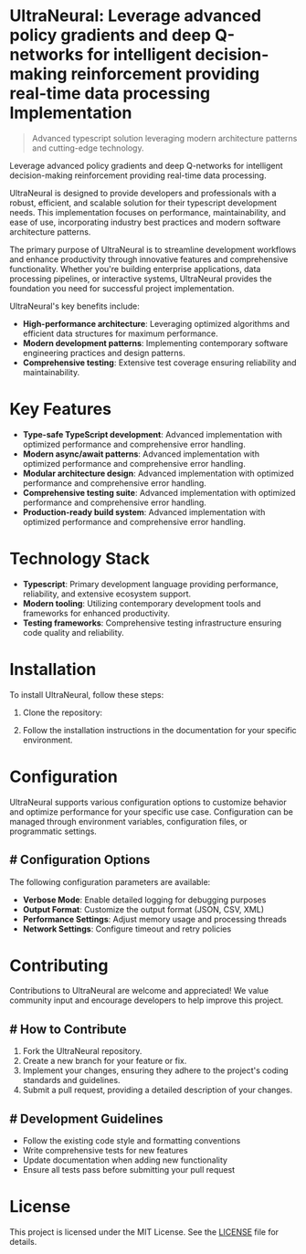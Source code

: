 <!-- fallback_UltraNeural_20250802172717_14990 -->

# UltraNeural: Leverage advanced policy gradients and deep Q-networks for intelligent decision-making reinforcement providing real-time data processing Implementation
> Advanced typescript solution leveraging modern architecture patterns and cutting-edge technology.

Leverage advanced policy gradients and deep Q-networks for intelligent decision-making reinforcement providing real-time data processing.

UltraNeural is designed to provide developers and professionals with a robust, efficient, and scalable solution for their typescript development needs. This implementation focuses on performance, maintainability, and ease of use, incorporating industry best practices and modern software architecture patterns.

The primary purpose of UltraNeural is to streamline development workflows and enhance productivity through innovative features and comprehensive functionality. Whether you're building enterprise applications, data processing pipelines, or interactive systems, UltraNeural provides the foundation you need for successful project implementation.

UltraNeural's key benefits include:

* **High-performance architecture**: Leveraging optimized algorithms and efficient data structures for maximum performance.
* **Modern development patterns**: Implementing contemporary software engineering practices and design patterns.
* **Comprehensive testing**: Extensive test coverage ensuring reliability and maintainability.

# Key Features

* **Type-safe TypeScript development**: Advanced implementation with optimized performance and comprehensive error handling.
* **Modern async/await patterns**: Advanced implementation with optimized performance and comprehensive error handling.
* **Modular architecture design**: Advanced implementation with optimized performance and comprehensive error handling.
* **Comprehensive testing suite**: Advanced implementation with optimized performance and comprehensive error handling.
* **Production-ready build system**: Advanced implementation with optimized performance and comprehensive error handling.

# Technology Stack

* **Typescript**: Primary development language providing performance, reliability, and extensive ecosystem support.
* **Modern tooling**: Utilizing contemporary development tools and frameworks for enhanced productivity.
* **Testing frameworks**: Comprehensive testing infrastructure ensuring code quality and reliability.

# Installation

To install UltraNeural, follow these steps:

1. Clone the repository:


2. Follow the installation instructions in the documentation for your specific environment.

# Configuration

UltraNeural supports various configuration options to customize behavior and optimize performance for your specific use case. Configuration can be managed through environment variables, configuration files, or programmatic settings.

## # Configuration Options

The following configuration parameters are available:

* **Verbose Mode**: Enable detailed logging for debugging purposes
* **Output Format**: Customize the output format (JSON, CSV, XML)
* **Performance Settings**: Adjust memory usage and processing threads
* **Network Settings**: Configure timeout and retry policies

# Contributing

Contributions to UltraNeural are welcome and appreciated! We value community input and encourage developers to help improve this project.

## # How to Contribute

1. Fork the UltraNeural repository.
2. Create a new branch for your feature or fix.
3. Implement your changes, ensuring they adhere to the project's coding standards and guidelines.
4. Submit a pull request, providing a detailed description of your changes.

## # Development Guidelines

* Follow the existing code style and formatting conventions
* Write comprehensive tests for new features
* Update documentation when adding new functionality
* Ensure all tests pass before submitting your pull request

# License

This project is licensed under the MIT License. See the [LICENSE](https://github.com/cerenyilmazjinx/UltraNeural/blob/main/LICENSE) file for details.
